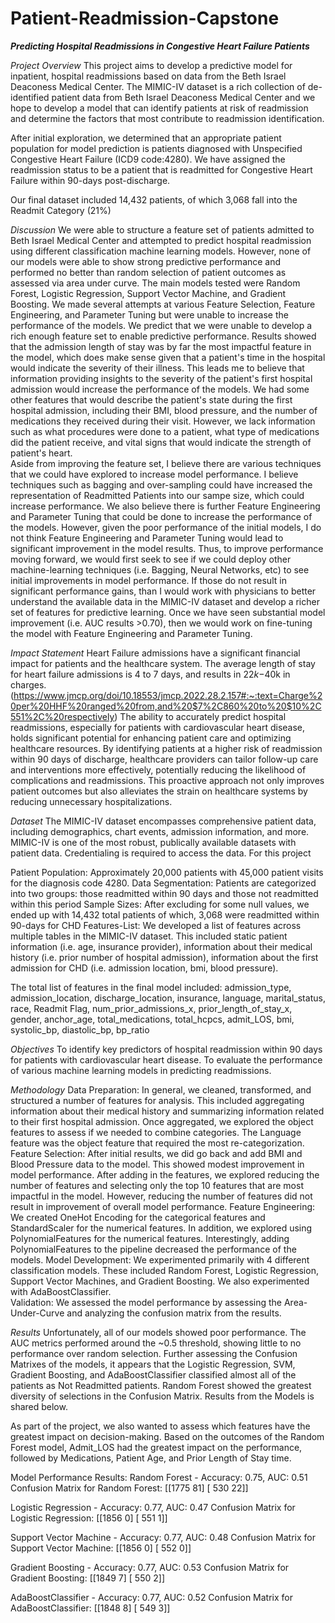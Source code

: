 # Patient-Readmission-Capstone
***Predicting Hospital Readmissions in Congestive Heart Failure Patients***

*Project Overview*
  This project aims to develop a predictive model for inpatient, hospital readmissions based on data from the Beth Israel Deaconess Medical Center. The MIMIC-IV dataset is a rich collection of de-identified patient data from Beth Israel Deaconess Medical Center and we hope to develop a model that can identify patients at risk of readmission and determine the factors that most contribute to readmission identification.
  
  After initial exploration, we determined that an appropriate patient population for model prediction is patients diagnosed with Unspecified Congestive Heart Failure (ICD9 code:4280). We have assigned the readmission status to be a patient that is readmitted for Congestive Heart Failure within 90-days post-discharge. 
  
  Our final dataset included 14,432 patients, of which 3,068 fall into the Readmit Category (21%)

  *Discussion*
  We were able to structure a feature set of patients admitted to Beth Israel Medical Center and attempted to predict hospital readmission using different classification machine learning models. However, none of our models were able to show strong predictive performance and performed no better than random selection of patient outcomes as assessed via area under curve. The main models tested were Random Forest, Logistic Regression, Support Vector Machine, and Gradient Boosting. We made several attempts at various Feature Selection, Feature Engineering, and Parameter Tuning but were unable to increase the performance of the models.
We predict that we were unable to develop a rich enough feature set to enable predictive performance. Results showed that the admission length of stay was by far the most impactful feature in the model, which does make sense given that a patient's time in the hospital would indicate the severity of their illness. This leads me to believe that information providing insights to the severity of the patient's first hospital admission would increase the performance of the models. We had some other features that would describe the patient's state during the first hospital admission, including their BMI, blood pressure, and the number of medications they received during their visit. However, we lack information such as what procedures were done to a patient, what type of medications did the patient receive, and vital signs that would indicate the strength of patient's heart.  
Aside from improving the feature set, I believe there are various techniques that we could have explored to increase model performance. I believe techniques such as bagging and over-sampling could have increased the representation of Readmitted Patients into our sampe size, which could increase performance. We also believe there is further Feature Engineering and Parameter Tuning that could be done to increase the performance of the models. However, given the poor performance of the initial models, I do not think Feature Engineering and Parameter Tuning would lead to significant improvement in the model results. 
Thus, to improve performance moving forward, we would first seek to see if we could deploy other machine-learning techniques (i.e. Bagging, Neural Networks, etc) to see initial improvements in model performance. If those do not result in significant performance gains, than I would work with physicians to better understand the available data in the MIMIC-IV dataset and develop a richer set of features for predictive learning. Once we have seen substantial model improvement (i.e. AUC results >0.70), then we would work on fine-tuning the model with Feature Engineering and Parameter Tuning.

*Impact Statement*
  Heart Failure admissions have a significant financial impact for patients and the healthcare system. The average length of stay for heart failure admissions is 4 to 7 days, and results in $22k-$40k in charges. (https://www.jmcp.org/doi/10.18553/jmcp.2022.28.2.157#:~:text=Charge%20per%20HHF%20ranged%20from,and%20$7%2C860%20to%20$10%2C551%2C%20respectively)
  The ability to accurately predict hospital readmissions, especially for patients with cardiovascular heart disease, holds significant potential for enhancing patient care and optimizing healthcare resources. By identifying patients at a higher risk of readmission within 90 days of discharge, healthcare providers can tailor follow-up care and interventions more effectively, potentially reducing the likelihood of complications and readmissions. This proactive approach not only improves patient outcomes but also alleviates the strain on healthcare systems by reducing unnecessary hospitalizations.

*Dataset*
  The MIMIC-IV dataset encompasses comprehensive patient data, including demographics, chart events, admission information, and more. MIMIC-IV is one of the most robust, publically available datasets with patient data. Credentialing is required to access the data. For this project
  
  Patient Population: Approximately 20,000 patients with 45,000 patient visits for the diagnosis code 4280.
  Data Segmentation: Patients are categorized into two groups: those readmitted within 90 days and those not readmitted within this period
  Sample Sizes: After excluding for some null values, we ended up with 14,432 total patients of which, 3,068 were readmitted within 90-days for CHD
  Features-List: We developed a list of features across multiple tables in the MIMIC-IV dataset. This included static patient information (i.e. age, insurance provider), information about their medical history (i.e. prior number of hospital admission), information about the first admission for CHD (i.e. admission location, bmi, blood pressure).
  
  The total list of features in the final model included:
    admission_type, admission_location, discharge_location, insurance, language, marital_status, 
      race, Readmit Flag, num_prior_admissions_x, prior_length_of_stay_x, gender, anchor_age, total_medications, 
      total_hcpcs, admit_LOS, bmi, systolic_bp, diastolic_bp, bp_ratio

*Objectives*
  To identify key predictors of hospital readmission within 90 days for patients with cardiovascular heart disease.
  To evaluate the performance of various machine learning models in predicting readmissions.

*Methodology*
  Data Preparation: In general, we cleaned, transformed, and structured a number of features for analysis. This included aggregating information about their medical history and summarizing information related to their first hospital admission. Once aggregated, we explored the object features to assess if we needed to combine categories. The Language feature was the object feature that required the most re-categorization. 
  Feature Selection: After initial results, we did go back and add BMI and Blood Pressure data to the model. This showed modest improvement in model performance. After adding in the features, we explored reducing the number of features and selecting only the top 10 features that are most impactful in the model. However, reducing the number of features did not result in improvement of overall model performance.
  Feature Engineering: We created OneHot Encoding for the categorical features and StandardScaler for the numerical features. In addition, we explored using PolynomialFeatures for the numerical features. Interestingly, adding PolynomialFeatures to the pipeline decreased the performance of the models. 
  Model Development: We experimented primarily with 4 different classification models. These included Random Forest, Logistic Regression, Support Vector Machines, and Gradient Boosting. We also experimented with AdaBoostClassifier.  
  Validation: We assessed the model performance by assessing the Area-Under-Curve and analyzing the confusion matrix from the results.  

*Results* 
Unfortunately, all of our models showed poor performance. The AUC metrics performed around the ~0.5 threshold, showing little to no performance over random selection. Further assessing the Confusion Matrixes of the models, it appears that the Logistic Regression, SVM, Gradient Boosting, and AdaBoostClassifier classified almost all of the patients as Not Readmitted patients. Random Forest showed the greatest diversity of selections in the Confusion Matrix. Results from the Models is shared below. 

As part of the project, we also wanted to assess which features have the greatest impact on decision-making. Based on the outcomes of the Random Forest model, Admit_LOS had the greatest impact on the performance, followed by Medications, Patient Age, and Prior Length of Stay time. 

Model Performance Results: 
  Random Forest - Accuracy: 0.75, AUC: 0.51
  Confusion Matrix for Random Forest:
  [[1775   81]
   [ 530   22]]
  
   Logistic Regression - Accuracy: 0.77, AUC: 0.47
  Confusion Matrix for Logistic Regression:
  [[1856    0]
   [ 551    1]]
  
   Support Vector Machine - Accuracy: 0.77, AUC: 0.48
  Confusion Matrix for Support Vector Machine:
  [[1856    0]
   [ 552    0]]
  
   Gradient Boosting - Accuracy: 0.77, AUC: 0.53
  Confusion Matrix for Gradient Boosting:
  [[1849    7]
   [ 550    2]]
  
   AdaBoostClassifier - Accuracy: 0.77, AUC: 0.52
  Confusion Matrix for AdaBoostClassifier:
  [[1848    8]
   [ 549    3]]
